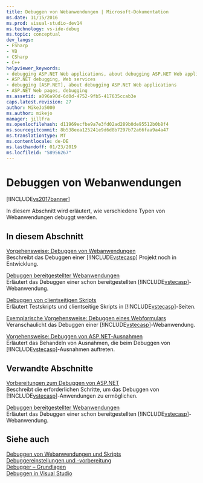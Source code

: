 ```yaml
---
title: Debuggen von Webanwendungen | Microsoft-Dokumentation
ms.date: 11/15/2016
ms.prod: visual-studio-dev14
ms.technology: vs-ide-debug
ms.topic: conceptual
dev_langs:
- FSharp
- VB
- CSharp
- C++
helpviewer_keywords:
- debugging ASP.NET Web applications, about debugging ASP.NET Web applications
- ASP.NET debugging, Web services
- debugging [ASP.NET], about debugging ASP.NET Web applications
- ASP.NET Web pages, debugging
ms.assetid: a096a90d-6d0d-4752-9fb5-417635ccab3e
caps.latest.revision: 27
author: MikeJo5000
ms.author: mikejo
manager: jillfra
ms.openlocfilehash: d11969ecfbe9a7e3fd02ad289b0de95512b0b8f4
ms.sourcegitcommit: 8b538eea125241e9d6d8b7297b72a66faa9a4a47
ms.translationtype: MT
ms.contentlocale: de-DE
ms.lasthandoff: 01/23/2019
ms.locfileid: "58956267"
---
```

# <a name="debugging-web-applications"></a>Debuggen von Webanwendungen
[!INCLUDE[vs2017banner](../includes/vs2017banner.md)]

In diesem Abschnitt wird erläutert, wie verschiedene Typen von Webanwendungen debuggt werden.  
  
## <a name="in-this-section"></a>In diesem Abschnitt  
 [Vorgehensweise: Debuggen von Webanwendungen](../debugger/how-to-debug-web-applications.md)  
 Beschreibt das Debuggen einer [!INCLUDE[vstecasp](../includes/vstecasp-md.md)] Projekt noch in Entwicklung.  
  
 [Debuggen bereitgestellter Webanwendungen](../debugger/debugging-deployed-web-applications.md)  
 Erläutert das Debuggen einer schon bereitgestellten [!INCLUDE[vstecasp](../includes/vstecasp-md.md)]-Webanwendung.  
  
 [Debuggen von clientseitigen Skripts](../debugger/client-side-script-debugging.md)  
 Erläutert Testskripts und clientseitige Skripts in [!INCLUDE[vstecasp](../includes/vstecasp-md.md)]-Seiten.  
  
 [Exemplarische Vorgehensweise: Debuggen eines Webformulars](../debugger/walkthrough-debugging-a-web-form.md)  
 Veranschaulicht das Debuggen einer [!INCLUDE[vstecasp](../includes/vstecasp-md.md)]-Webanwendung.  
  
 [Vorgehensweise: Debuggen von ASP.NET-Ausnahmen](../debugger/how-to-debug-aspnet-exceptions.md)  
 Erläutert das Behandeln von Ausnahmen, die beim Debuggen von [!INCLUDE[vstecasp](../includes/vstecasp-md.md)]-Ausnahmen auftreten.  
  
## <a name="related-sections"></a>Verwandte Abschnitte  
 [Vorbereitungen zum Debuggen von ASP.NET](../debugger/preparing-to-debug-aspnet.md)  
 Beschreibt die erforderlichen Schritte, um das Debuggen von [!INCLUDE[vstecasp](../includes/vstecasp-md.md)]-Anwendungen zu ermöglichen.  
  
 [Debuggen bereitgestellter Webanwendungen](../debugger/debugging-deployed-web-applications.md)  
 Erläutert das Debuggen einer schon bereitgestellten [!INCLUDE[vstecasp](../includes/vstecasp-md.md)]-Webanwendung.  
  
## <a name="see-also"></a>Siehe auch  
 [Debuggen von Webanwendungen und Skripts](../debugger/debugging-web-applications-and-script.md)   
 [Debuggereinstellungen und -vorbereitung](../debugger/debugger-settings-and-preparation.md)   
 [Debugger – Grundlagen](../debugger/debugger-basics.md)   
 [Debuggen in Visual Studio](../debugger/debugging-in-visual-studio.md)
